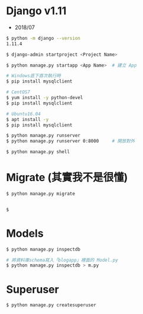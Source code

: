 # Django v1.11
- 2018/07

```sh
$ python -m django --version
1.11.4

$ django-admin startproject <Project Name>

$ python manage.py startapp <App Name>  # 建立 App
```


``` sh
# Windows底下首次執行時
$ pip install mysqlclient

# CentOS7
$ yum install -y python-devel
$ pip install mysqlclient

# Ubuntu16.04
$ apt install -y
$ pip install mysqlclient
```

```sh
$ python manage.py runserver
$ python manage.py runserver 0:8000     # 開放對外

$ python manage.py shell
```

# Migrate (其實我不是很懂)

```sh
$ python manage.py migrate


$ 
```

# Models

```sh
$ python manage.py inspectdb

# 將資料庫schema寫入「blogapp」裡面的 Model.py
$ python manage.py inspectdb > m.py
```

# Superuser

```sh
$ python manage.py createsuperuser
```